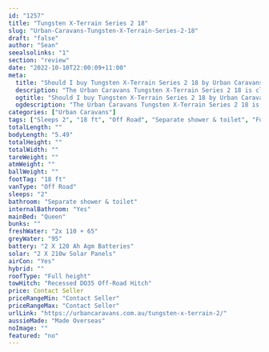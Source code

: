 ```yaml
---
id: "1257"
title: "Tungsten X-Terrain Series 2 18"
slug: "Urban-Caravans-Tungsten-X-Terrain-Series-2-18"
draft: "false"
author: "Sean"
seealsolinks: "1"
section: "review"
date: "2022-10-10T22:00:09+11:00"
meta:
  title: "Should I buy Tungsten X-Terrain Series 2 18 by Urban Caravans?"
  description: "The Urban Caravans Tungsten X-Terrain Series 2 18 is classed as Off Road, and sleeps 2 people. It is Made Overseas and comes in at 18 ft. It generally has Separate shower & toilet."
  ogtitle: "Should I buy Tungsten X-Terrain Series 2 18 by Urban Caravans?"
  ogdescription: "The Urban Caravans Tungsten X-Terrain Series 2 18 is classed as Off Road, and sleeps 2 people. It is Made Overseas and comes in at 18 ft. It generally has Separate shower & toilet."
categories: ["Urban Caravans"]
tags: ["Sleeps 2", "18 ft", "Off Road", "Separate shower & toilet", "Full height", "Price Unknown", "Made Overseas"]
totalLength: ""
bodyLength: "5.49"
totalHeight: ""
totalWidth: ""
tareWeight: ""
atmWeight: ""
ballWeight: ""
footTag: "18 ft"
vanType: "Off Road"
sleeps: "2"
bathroom: "Separate shower & toilet"
internalBathroom: "Yes"
mainBed: "Queen"
bunks: ""
freshWater: "2x 110 + 65"
greyWater: "95"
battery: "2 X 120 Ah Agm Batteries"
solar: "2 X 210w Solar Panels"
airCon: "Yes"
hybrid: ""
roofType: "Full height"
towHitch: "Recessed DO35 Off-Road Hitch"
price: Contact Seller
priceRangeMin: "Contact Seller"
priceRangeMax: "Contact Seller"
urlLink: "https://urbancaravans.com.au/tungsten-x-terrain-2/"
aussieMade: "Made Overseas"
noImage: ""
featured: "no"
---
```

